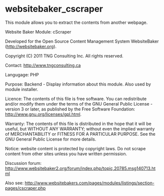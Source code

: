 # websitebaker_cscraper

This module allows you to extract the contents from another webpage.

  Website Baker Module: cScraper
  
  Developed for the Open Source Content Management System WebsiteBaker (http://websitebaker.org).
  
  Copyright (C) 2011 TNG Consulting Inc. All rights reserved.
  
  Contact: http://www.tngconsulting.ca

  Langugage: PHP
  
  Purpose: Backend - Display information about this module.
           Also used by module installer.

  Licence: The contents of this file is free software.
    You can redistribute and/or modify them under the terms of the
    GNU General Public License - version 3 or later, as published
    by the Free Software Foundation: http://www.gnu.org/licenses/gpl.html.

  Warranty: The contents of this file is distributed in the hope that it
    will be useful, but WITHOUT ANY WARRANTY; without even the implied
    warranty of MERCHANTABILITY or FITNESS FOR A PARTICULAR PURPOSE.  See the
    GNU General Public License for more details.

Notice: website content is protected by copyright laws. Do not scrape content from other sites unless you have written permission.

Discussion forum:
http://www.websitebaker2.org/forum/index.php/topic,20785.msg140713.html

Also see:
http://www.websitebakers.com/pages/modules/listings/section-pages/cscraper.php
